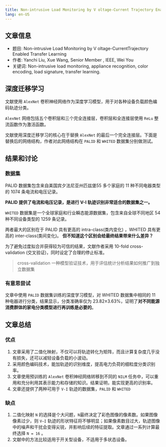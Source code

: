 ```yaml
---
title: Non-intrusive Load Monitoring by V oltage-Current Trajectory Enabled Transfer Learning(结)
lang: en-US
---
```


## 文章信息
+ 题目: Non-intrusive Load Monitoring by V oltage-CurrentTrajectory Enabled Transfer Learning
+ 作者: Yanchi Liu, Xue Wang, Senior Member , IEEE, Wei You
+ 关键词: Non-intrusive load monitoring, appliance recognition, color encoding, load signature, transfer learning.

## 深度迁移学习
文献使用 `AlexNet` 卷积神经网络作为深度学习模型，用于对各种设备负载颜色编码轨迹分类。

`AlexNet` 网络包括五个卷积层和三个完全连接层，卷积层和全连接层使用 `ReLu` 整流函数作为激活函数。

文献使用深度迁移学习的核心在于替换 `AlexNet` 的最后一个完全连接层。下面是替换后的网络结构，作者对此网络结构在 `PALID` 和 `WHITED` 数据集分别做测试。

<template>
  <img :src="$withBase('/images/0304alexnet-alter.png')" alt="叠加原理">
</template>


## 结果和讨论
### 数据集
PALID 数据集包含来自美国宾夕法尼亚州匹兹堡55 多个家庭的 11 种不同电器类型的 1074 条电流和电压记录。 

**PALID 提供了电流和电压记录，是进行 V-I 轨迹识别非常适合的数据集之一。**

`WHITED` 数据集是一个全球家庭和行业瞬态能源数据集，包含来自全球不同地区 54 种不同设备类型的 1259 条记录。

两者最大的区别在于 PALID 具有更高的 intra-class(类内变化) ，WHITED 具有更高的 inter-class(类间变化)。
**但不知道这个区别会给最终结果带来什么差异？**

为了避免过度拟合并获得较为可信的结果，文献作者采用 10-fold cross-validation (交叉验证)，同时设定了合理的停止标准。

> cross-validation 一种模型验证技术，用于评估统计分析结果如何推广到独立数据集 

### 有意思尝试
文章中使用 `PALID` 数据集训练的深度学习模型，对 WHITED 数据集中相同的 11 种电器进行分类，结果显示，分类准确率仅为 23.82±3.63%，证明了**对不同能源消费群体的家电分类模型进行再训练是必要的**。

## 文章总结
### 优点
1. 文章采用了二值化映射，不仅可以将轨迹转化为矩阵，而且计算复杂度几乎没有损失，还可以减轻设备负载的小波动。
2. 采用颜色编码技术，能加轨迹的识别维度，提高电力负荷的细粒度分类识别率。
3. 文章使用预训练的 `AlexNet` 卷积神经网络转移到不同的 `NILM` 任务中，可以重用和充分利用其表示能力和存储的知识。结果证明，能实现更高的识别率。
4. 文章还提供了两种可用于 `V-I` 轨迹的数据集，`PALID` 和 `WHITED`

### 缺点
1. 二值化映射 `N` 的选择是个大问题，`N`最终决定了彩色图像的像素数。如果图像像素过少，则 `V—I` 轨迹的形状特征将不够明显；如果像素数目过大，轨迹图像中的噪声和干扰会变得尖锐，并影响后续的特征提取。文章通过一系列计算最终选择 `N = 16` 。
2. 文献中的方法比较适用于开关型设备，不适用于多状态设备。